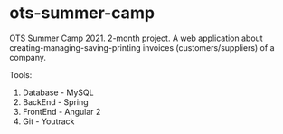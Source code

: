 # ots-summer-camp
OTS Summer Camp 2021. 2-month project. A web application about creating-managing-saving-printing invoices (customers/suppliers) of a company.

Tools:
1) Database - MySQL
2) BackEnd - Spring
3) FrontEnd - Angular 2
4) Git - Youtrack

